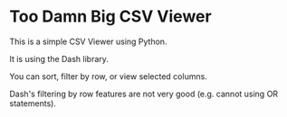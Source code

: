 # Too Damn Big CSV Viewer

This is a simple CSV Viewer using Python.

It is using the Dash library.

You can sort, filter by row, or view selected columns.

Dash's filtering by row features are not very good (e.g. cannot using OR statements).
